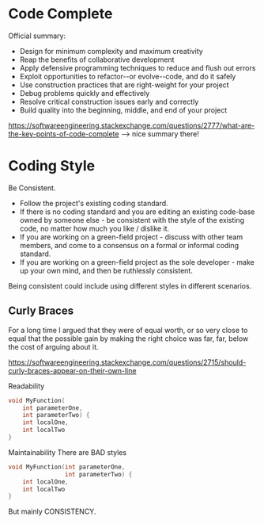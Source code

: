 Code Complete
=============

Official summary:
- Design for minimum complexity and maximum creativity
- Reap the benefits of collaborative development
- Apply defensive programming techniques to reduce and flush out errors
- Exploit opportunities to refactor--or evolve--code, and do it safely
- Use construction practices that are right-weight for your project
- Debug problems quickly and effectively
- Resolve critical construction issues early and correctly
- Build quality into the beginning, middle, and end of your project



https://softwareengineering.stackexchange.com/questions/2777/what-are-the-key-points-of-code-complete
--> nice summary there!


# Coding Style

Be Consistent.

- Follow the project's existing coding standard.
- If there is no coding standard and you are editing an existing code-base owned by someone else - be consistent with the style of the existing code, no matter how much you like / dislike it.
- If you are working on a green-field project - discuss with other team members, and come to a consensus on a formal or informal coding standard.
- If you are working on a green-field project as the sole developer - make up your own mind, and then be ruthlessly consistent.

Being consistent could include using different styles in different scenarios.


## Curly Braces

For a long time I argued that they were of equal worth, or so very close to equal that the
possible gain by making the right choice was far, far, below the cost of arguing about it.


https://softwareengineering.stackexchange.com/questions/2715/should-curly-braces-appear-on-their-own-line

Readability

```c
void MyFunction(
    int parameterOne,
    int parameterTwo) {
    int localOne,
    int localTwo
}
```


Maintainability
There are BAD styles

```c
void MyFunction(int parameterOne,
                int parameterTwo) {
    int localOne,
    int localTwo
}
```

But mainly CONSISTENCY.
